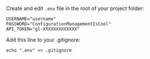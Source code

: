 Create and edit `.env` file in the root of your project folder:
```env
USERNAME="username"
PASSWORD="ConfigurationManagementIsCool"
API_TOKEN="gl-XXXXXXXXXXXXX"
```
Add this line to your .gitignore:
```shell
echo ".env" >> .gitignore
```